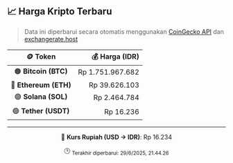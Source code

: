 

<!-- HARGA_KRIPTO -->
## 📈 Harga Kripto Terbaru

> Data ini diperbarui secara otomatis menggunakan [CoinGecko API](https://www.coingecko.com/) dan [exchangerate.host](https://exchangerate.host/)

<div align="center">

| 🪙 Token | 💰 Harga (IDR) |
|:------:|---------------:|
| 🟠 **Bitcoin (BTC)**   | Rp 1.751.967.682 |
| 🔵 **Ethereum (ETH)**  | Rp 39.626.103 |
| 🟣 **Solana (SOL)**    | Rp 2.464.784 |
| 🟢 **Tether (USDT)**   | Rp 16.236 |

---

💱 **Kurs Rupiah (USD → IDR)**: Rp 16.234

🕒 <sub>Terakhir diperbarui: 29/6/2025, 21.44.26</sub>

</div>
<!-- /HARGA_KRIPTO -->